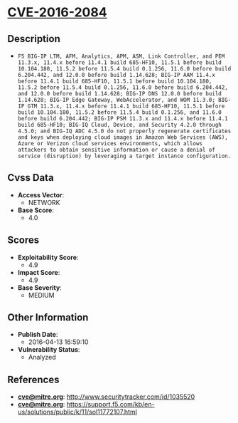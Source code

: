 
# [CVE-2016-2084](http://www.securitytracker.com/id/1035520)

## Description

- `F5 BIG-IP LTM, AFM, Analytics, APM, ASM, Link Controller, and PEM 11.3.x, 11.4.x before 11.4.1 build 685-HF10, 11.5.1 before build 10.104.180, 11.5.2 before 11.5.4 build 0.1.256, 11.6.0 before build 6.204.442, and 12.0.0 before build 1.14.628; BIG-IP AAM 11.4.x before 11.4.1 build 685-HF10, 11.5.1 before build 10.104.180, 11.5.2 before 11.5.4 build 0.1.256, 11.6.0 before build 6.204.442, and 12.0.0 before build 1.14.628; BIG-IP DNS 12.0.0 before build 1.14.628; BIG-IP Edge Gateway, WebAccelerator, and WOM 11.3.0; BIG-IP GTM 11.3.x, 11.4.x before 11.4.1 build 685-HF10, 11.5.1 before build 10.104.180, 11.5.2 before 11.5.4 build 0.1.256, and 11.6.0 before build 6.204.442; BIG-IP PSM 11.3.x and 11.4.x before 11.4.1 build 685-HF10; BIG-IQ Cloud, Device, and Security 4.2.0 through 4.5.0; and BIG-IQ ADC 4.5.0 do not properly regenerate certificates and keys when deploying cloud images in Amazon Web Services (AWS), Azure or Verizon cloud services environments, which allows attackers to obtain sensitive information or cause a denial of service (disruption) by leveraging a target instance configuration.`

## Cvss Data

- **Access Vector**:
  - NETWORK
- **Base Score**:
  - 4.0

## Scores

- **Exploitability Score**:
  - 4.9
- **Impact Score**:
  - 4.9
- **Base Severity**:
  - MEDIUM

## Other Information

- **Publish Date**:
  - 2016-04-13 16:59:10
- **Vulnerability Status**:
  - Analyzed

## References

- **cve@mitre.org**: http://www.securitytracker.com/id/1035520
- **cve@mitre.org**: https://support.f5.com/kb/en-us/solutions/public/k/11/sol11772107.html
